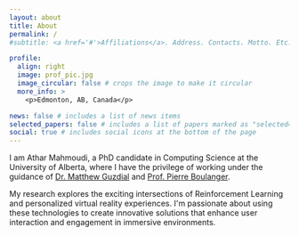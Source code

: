 ```yaml
---
layout: about
title: About
permalink: /
#subtitle: <a href='#'>Affiliations</a>. Address. Contacts. Motto. Etc.

profile:
  align: right
  image: prof_pic.jpg
  image_circular: false # crops the image to make it circular
  more_info: >
    <p>Edmonton, AB, Canada</p>

news: false # includes a list of news items
selected_papers: false # includes a list of papers marked as "selected={true}"
social: true # includes social icons at the bottom of the page
---
```


I am Athar Mahmoudi, a PhD candidate in Computing Science at the University of Alberta, where I have the privilege of working under the guidance of [Dr. Matthew Guzdial](https://www.amii.ca/about/our-people/matthew-guzdial/) and [Prof. Pierre Boulanger](https://webdocs.cs.ualberta.ca/~pierreb/).

My research explores the exciting intersections of Reinforcement Learning and personalized virtual reality experiences. I'm passionate about using these technologies to create innovative solutions that enhance user interaction and engagement in immersive environments.
